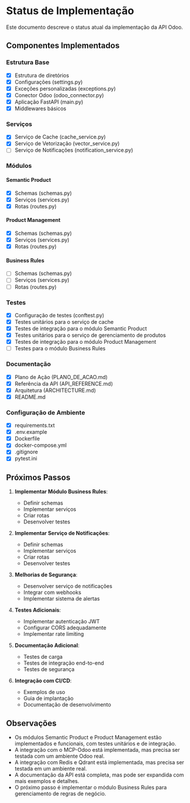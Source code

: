 # Status de Implementação

Este documento descreve o status atual da implementação da API Odoo.

## Componentes Implementados

### Estrutura Base

- [x] Estrutura de diretórios
- [x] Configurações (settings.py)
- [x] Exceções personalizadas (exceptions.py)
- [x] Conector Odoo (odoo_connector.py)
- [x] Aplicação FastAPI (main.py)
- [x] Middlewares básicos

### Serviços

- [x] Serviço de Cache (cache_service.py)
- [x] Serviço de Vetorização (vector_service.py)
- [ ] Serviço de Notificações (notification_service.py)

### Módulos

#### Semantic Product

- [x] Schemas (schemas.py)
- [x] Serviços (services.py)
- [x] Rotas (routes.py)

#### Product Management

- [x] Schemas (schemas.py)
- [x] Serviços (services.py)
- [x] Rotas (routes.py)

#### Business Rules

- [ ] Schemas (schemas.py)
- [ ] Serviços (services.py)
- [ ] Rotas (routes.py)

### Testes

- [x] Configuração de testes (conftest.py)
- [x] Testes unitários para o serviço de cache
- [x] Testes de integração para o módulo Semantic Product
- [x] Testes unitários para o serviço de gerenciamento de produtos
- [x] Testes de integração para o módulo Product Management
- [ ] Testes para o módulo Business Rules

### Documentação

- [x] Plano de Ação (PLANO_DE_ACAO.md)
- [x] Referência da API (API_REFERENCE.md)
- [x] Arquitetura (ARCHITECTURE.md)
- [x] README.md

### Configuração de Ambiente

- [x] requirements.txt
- [x] .env.example
- [x] Dockerfile
- [x] docker-compose.yml
- [x] .gitignore
- [x] pytest.ini

## Próximos Passos

1. **Implementar Módulo Business Rules**:
   - Definir schemas
   - Implementar serviços
   - Criar rotas
   - Desenvolver testes

2. **Implementar Serviço de Notificações**:
   - Definir schemas
   - Implementar serviços
   - Criar rotas
   - Desenvolver testes

3. **Melhorias de Segurança**:
   - Desenvolver serviço de notificações
   - Integrar com webhooks
   - Implementar sistema de alertas

4. **Testes Adicionais**:
   - Implementar autenticação JWT
   - Configurar CORS adequadamente
   - Implementar rate limiting

5. **Documentação Adicional**:
   - Testes de carga
   - Testes de integração end-to-end
   - Testes de segurança

6. **Integração com CI/CD**:
   - Exemplos de uso
   - Guia de implantação
   - Documentação de desenvolvimento



## Observações

- Os módulos Semantic Product e Product Management estão implementados e funcionais, com testes unitários e de integração.
- A integração com o MCP-Odoo está implementada, mas precisa ser testada com um ambiente Odoo real.
- A integração com Redis e Qdrant está implementada, mas precisa ser testada em um ambiente real.
- A documentação da API está completa, mas pode ser expandida com mais exemplos e detalhes.
- O próximo passo é implementar o módulo Business Rules para gerenciamento de regras de negócio.
